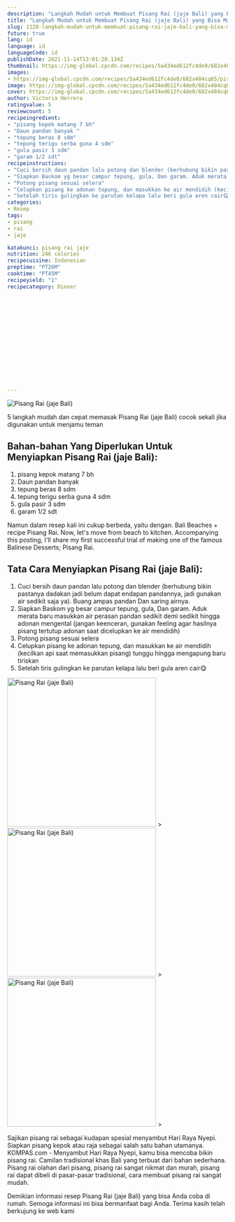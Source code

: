 ```yaml
---
description: "Langkah Mudah untuk Membuat Pisang Rai (jaje Bali) yang Bisa Manjain Lidah"
title: "Langkah Mudah untuk Membuat Pisang Rai (jaje Bali) yang Bisa Manjain Lidah"
slug: 1128-langkah-mudah-untuk-membuat-pisang-rai-jaje-bali-yang-bisa-manjain-lidah
future: true
lang: id
language: id
languageCode: id
publishDate: 2021-11-14T13:01:20.134Z 
thumbnail: https://img-global.cpcdn.com/recipes/5a434ed612fc4de0/682x484cq65/pisang-rai-jaje-bali-foto-resep-utama.png
images:
- https://img-global.cpcdn.com/recipes/5a434ed612fc4de0/682x484cq65/pisang-rai-jaje-bali-foto-resep-utama.png
image: https://img-global.cpcdn.com/recipes/5a434ed612fc4de0/682x484cq65/pisang-rai-jaje-bali-foto-resep-utama.png
cover: https://img-global.cpcdn.com/recipes/5a434ed612fc4de0/682x484cq65/pisang-rai-jaje-bali-foto-resep-utama.png
author: Victoria Herrera
ratingvalue: 5
reviewcount: 5
recipeingredient:
- "pisang kepok matang 7 bh"
- "Daun pandan banyak "
- "tepung beras 8 sdm"
- "tepung terigu serba guna 4 sdm"
- "gula pasir 3 sdm"
- "garam 1/2 sdt"
recipeinstructions:
- "Cuci bersih daun pandan lalu potong dan blender (berhubung bikin pastanya dadakan jadi belum dapat endapan pandannya, jadi gunakan air sedikit saja ya). Buang ampas pandan Dan saring airnya."
- "Siapkan Baskom yg besar campur tepung, gula, Dan garam. Aduk merata baru masukkan air perasan pandan sedikit demi sedikit hingga adonan mengental (jangan keenceran, gunakan feeling agar hasilnya pisang tertutup adonan saat dicelupkan ke air mendidih)"
- "Potong pisang sesuai selera"
- "Celupkan pisang ke adonan tepung, dan masukkan ke air mendidih (kecilkan api saat memasukkan pisang) tunggu hingga mengapung baru tiriskan"
- "Setelah tiris gulingkan ke parutan kelapa lalu beri gula aren cair😋"
categories:
- Resep
tags:
- pisang
- rai
- jaje

katakunci: pisang rai jaje 
nutrition: 246 calories
recipecuisine: Indonesian
preptime: "PT26M"
cooktime: "PT45M"
recipeyield: "1"
recipecategory: Dinner


     
    
    
    
    
    
    
    
    
    
    
      
    
---
```



![Pisang Rai (jaje Bali)](https://img-global.cpcdn.com/recipes/5a434ed612fc4de0/682x484cq65/pisang-rai-jaje-bali-foto-resep-utama.png)

5 langkah mudah dan cepat memasak  Pisang Rai (jaje Bali) cocok sekali jika digunakan untuk menjamu teman

<!--inarticleads1-->

## Bahan-bahan Yang Diperlukan Untuk Menyiapkan Pisang Rai (jaje Bali):

1. pisang kepok matang 7 bh
1. Daun pandan banyak 
1. tepung beras 8 sdm
1. tepung terigu serba guna 4 sdm
1. gula pasir 3 sdm
1. garam 1/2 sdt

Namun dalam resep kali ini cukup berbeda, yaitu dengan. Bali Beaches + recipe Pisang Rai. Now, let&#39;s move from beach to kitchen. Accompanying this posting, I&#39;ll share my first successful trial of making one of the famous Balinese Desserts; Pisang Rai. 

<!--inarticleads2-->

## Tata Cara Menyiapkan Pisang Rai (jaje Bali):

1. Cuci bersih daun pandan lalu potong dan blender (berhubung bikin pastanya dadakan jadi belum dapat endapan pandannya, jadi gunakan air sedikit saja ya). Buang ampas pandan Dan saring airnya.
1. Siapkan Baskom yg besar campur tepung, gula, Dan garam. Aduk merata baru masukkan air perasan pandan sedikit demi sedikit hingga adonan mengental (jangan keenceran, gunakan feeling agar hasilnya pisang tertutup adonan saat dicelupkan ke air mendidih)
1. Potong pisang sesuai selera
1. Celupkan pisang ke adonan tepung, dan masukkan ke air mendidih (kecilkan api saat memasukkan pisang) tunggu hingga mengapung baru tiriskan
1. Setelah tiris gulingkan ke parutan kelapa lalu beri gula aren cair😋
<img class="lazyload" data-src="https://img-global.cpcdn.com/steps/6ce1e268e490b203/160x128cq70/pisang-rai-jaje-bali-langkah-memasak-5-foto.png" alt="Pisang Rai (jaje Bali)" width="340" height="340">
><img class="lazyload" data-src="https://img-global.cpcdn.com/steps/76e627f7d964e0a5/160x128cq70/pisang-rai-jaje-bali-langkah-memasak-5-foto.png" alt="Pisang Rai (jaje Bali)" width="340" height="340">
><img class="lazyload" data-src="https://img-global.cpcdn.com/steps/101583e004783179/160x128cq70/pisang-rai-jaje-bali-langkah-memasak-5-foto.png" alt="Pisang Rai (jaje Bali)" width="340" height="340">
>

Sajikan pisang rai sebagai kudapan spesial menyambut Hari Raya Nyepi. Siapkan pisang kepok atau raja sebagai salah satu bahan utamanya. KOMPAS.com - Menyambut Hari Raya Nyepi, kamu bisa mencoba bikin pisang rai. Camilan tradisional khas Bali yang terbuat dari bahan sederhana. Pisang rai olahan dari pisang, pisang rai sangat nikmat dan murah, pisang rai dapat dibeli di pasar-pasar tradisional, cara membuat pisang rai sangat mudah. 

Demikian informasi  resep Pisang Rai (jaje Bali)   yang bisa Anda coba di rumah. Semoga informasi ini bisa bermanfaat bagi Anda. Terima kasih telah berkujung ke web kami

